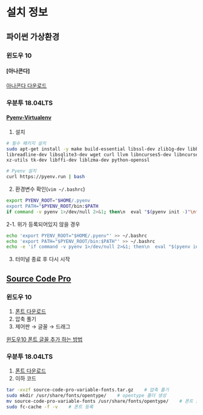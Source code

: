 # 설치 정보
## 파이썬 가상환경
### 윈도우 10
#### [아나콘다]
[아나콘다 다운로드](https://www.anaconda.com/download/)
### 우분투 18.04LTS
#### [Pyenv-Virtualenv](https://github.com/pyenv/pyenv-virtualenv)
1. 설치
```bash
# 필수 패키지 설치
sudo apt-get install -y make build-essential libssl-dev zlib1g-dev libbz2-dev \
libreadline-dev libsqlite3-dev wget curl llvm libncurses5-dev libncursesw5-dev \
xz-utils tk-dev libffi-dev liblzma-dev python-openssl

# Pyenv 설치
curl https://pyenv.run | bash
```
2. 환경변수 확인(`vim ~/.bashrc`)
```bash
export PYENV_ROOT="$HOME/.pyenv
export PATH="$PYENV_ROOT/bin:$PATH
if command -v pyenv 1>/dev/null 2>&1; then\n  eval "$(pyenv init -)"\nfi
```
2-1. 위가 등록되어있지 않을 경우
```bash
echo 'export PYENV_ROOT="$HOME/.pyenv"' >> ~/.bashrc
echo 'export PATH="$PYENV_ROOT/bin:$PATH"' >> ~/.bashrc
echo -e 'if command -v pyenv 1>/dev/null 2>&1; then\n  eval "$(pyenv init -)"\nfi' >> ~/.bashrc
```
3. 터미널 종료 후 다시 시작
## [Source Code Pro](https://github.com/adobe-fonts/source-code-pro)
### 윈도우 10
1. [폰트 다운로드](https://github.com/adobe-fonts/source-code-pro/releases/tag/2.030R-ro%2F1.050R-it)
2. 압축 풀기
3. 제어판 &rarr; 글꼴 &rarr; 드래그

[윈도우10 폰트 글꼴 추가 하는 방법](https://extrememanual.net/6963)
### 우분투 18.04LTS
1. [폰트 다운로드](https://github.com/adobe-fonts/source-code-pro/releases/tag/variable-fonts)
2. 이하 코드
```bash
tar -xvzf source-code-pro-variable-fonts.tar.gz    # 압축 풀기
sudo mkdir /usr/share/fonts/opentype/    # opentype 폴더 생성
mv source-code-pro-variable-fonts /usr/share/fonts/opentype/    # 폰트 옮기기
sudo fc-cache -f -v    # 폰트 등록
```
